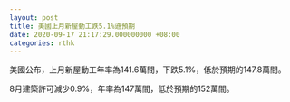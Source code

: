 ```yaml
---
layout: post
title: 美國上月新屋動工跌5.1%遜預期
date: 2020-09-17 21:17:29.000000000 +08:00
categories: rthk
---
```


美國公布，上月新屋動工年率為141.6萬間，下跌5.1%，低於預期的147.8萬間。

8月建築許可減少0.9%，年率為147萬間，低於預期的152萬間。
